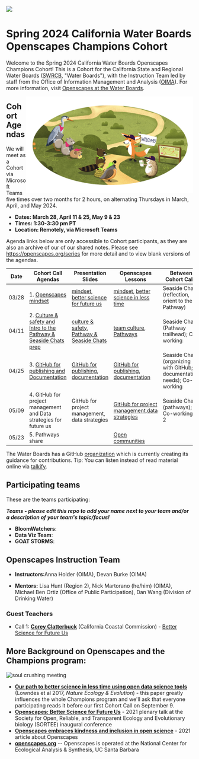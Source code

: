 <a align="left" href="https://github.com/openscapes/2023-swrcb/"><img src="https://github.githubassets.com/images/modules/logos_page/GitHub-Mark.png" width="35px"/></a>

# Spring 2024 California Water Boards Openscapes Champions Cohort

Welcome to the Spring 2024 California Water Boards Openscapes Champions Cohort! This is a Cohort for the California State and Regional Water Boards ([SWRCB](https://www.waterboards.ca.gov/), "Water Boards"), with the Instruction Team led by staff from the Office of Information Management and Analysis ([OIMA](https://www.waterboards.ca.gov/resources/oima/)). For more information, visit [Openscapes at the Water Boards](https://cawaterboarddatacenter.github.io/swrcb-openscapes/).

<img src="horst-champions-trailhead.png" align="right" width="450"/>

## Cohort Agendas

We will meet as a Cohort via Microsoft Teams five times over two months for 2 hours, on alternating Thursdays in March, April, and May 2024.

-   **Dates: March 28, April 11 & 25, May 9 & 23**
-   **Times: 1:30-3:30 pm PT**
-   **Location: Remotely, via Microsoft Teams**

Agenda links below are only accessible to Cohort participants, as they are also an archive of our of our shared notes. Please see <https://openscapes.org/series> for more detail and to view blank versions of the agendas.

| Date  | Cohort Call Agendas                                                                                                                                                                                                                                                                                                                    | Presentation Slides                                                                                                                                                                                                   | Openscapes Lessons                                                                                                                                                                                   | Between Cohort Calls                                                   |
|---------------|---------------|---------------|---------------|---------------|
| 03/28 | 1\. [Openscapes mindset](https://cawaterboards-my.sharepoint.com/:w:/r/personal/anna_holder_waterboards_ca_gov/Documents/Documents/01_OIMA/Openscapes/2024%20SWRCB%20Sp/Meeting%20Materials%20%5B2024-swrcb-s%5D/Call%201_CallAgenda-Notes%20%5B2024-swrcb-spring%5D.docx?d=w59933baef12b47a8a6f3b0b41d758161&csf=1&web=1&e=ftqOgu)    | [mindset](https://drive.google.com/file/d/1KntZyp4uYq5lZa7sxDzXLCkHkedgsmO0/view?usp=sharing), [better science for future us](https://drive.google.com/file/d/1qeVzG8qC3NaKi8I4a6sfQEV9o621D-Gf/view?usp=sharing)     | [mindset](https://openscapes.github.io/series/core-lessons/mindset.html), [better science in less time](https://openscapes.github.io/series/core-lessons/better-science.html)                        | Seaside Chat (reflection, orient to the Pathway)                       |
| 04/11 | 2\. [Culture & safety and Intro to the Pathway & Seaside Chats prep](https://cawaterboards-my.sharepoint.com/:w:/r/personal/anna_holder_waterboards_ca_gov/_layouts/15/Doc.aspx?sourcedoc=%7B1A0EAF28-A1CE-459F-8BF6-280F81295A3B%7D&file=Call%202_CallAgenda-Notes%20%5B2024-swrcb-spring%5D.docx&action=default&mobileredirect=true) | [culture & safety](https://drive.google.com/file/d/1JOwvr0jWAxnzJwmfQvXDzP4nm_7ViEpy/view?usp=sharing), [Pathway & Seaside Chats](https://drive.google.com/file/d/19ccJVcw7tD6caPrIlMeeiWMlHo1dYJ_i/view?usp=sharing) | [team culture](https://openscapes.github.io/series/core-lessons/team-culture.html), [Pathways](https://openscapes.github.io/series/core-lessons/pathways.html)                                       | Seaside Chat (Pathway trailhead); Co-working                           |
| 04/25 | 3\. [GitHub for publishing and Documentation](https://cawaterboards-my.sharepoint.com/:w:/r/personal/anna_holder_waterboards_ca_gov/Documents/Documents/01_OIMA/Openscapes/2024%20SWRCB%20Sp/Meeting%20Materials%20%5B2024-swrcb-s%5D/Call%203_CallAgenda-Notes%20%5B2024-swrcb-spring%5D.docx?d=w754a9636e9f14b8b9c584a65ae9e1cb8&csf=1&web=1&e=hrb5dh) | [GitHub for publishing](https://drive.google.com/file/d/1sk3dEgXwQ7PDCV0b_6aV_NN9cNwiYv3T/view?usp=sharing), [documentation](https://drive.google.com/file/d/1bBCvf0wpRBnp4N9Lfk8FyMBbC1hmphvO/view?usp=sharing)                                                                                                                                                                                  | [GitHub for publishing](https://openscapes.github.io/series/core-lessons/github/github-pub.html), [documentation](https://openscapes.github.io/series/additional-lessons/documentation.html)         | Seaside Chat (organizing with GitHub; documentation needs); Co-working |
| 05/09 | 4\. GitHub for project management and Data strategies for future us                                                                                                                                                                                                                                                                    | GitHub for project management, data strategies                                                                                                                                                                        | [GitHub for project management](https://openscapes.github.io/series/core-lessons/github/github-issues.html),[data strategies](https://openscapes.github.io/series/core-lessons/data-strategies.html) | Seaside Chat (pathways); Co-working X 2                                |
| 05/23 | 5\. Pathways share                                                                                                                                                                                                                                                                                                                     |                                                                                                                                                                                                                       | [Open communities](https://openscapes.github.io/series/core-lessons/communities.html)                                                                                                                |                                                                        |

The Water Boards has a GitHub [organization](https://github.com/CAWaterBoardDataCenter) which is currently creating its guidance for contributions. Tip: You can listen instead of read material online via [talkify](https://talkify.net/web-reader-read-any-website-aloud).

## Participating teams

These are the teams participating:

***Teams - please edit this repo to add your name next to your team and/or a description of your team's topic/focus!***

-   **BloomWatchers**:
-   **Data Viz Team**:
-   **GOAT STORMS**:

## Openscapes Instruction Team

-   **Instructors**:Anna Holder (OIMA), Devan Burke (OIMA)

-   **Mentors:** Lisa Hunt (Region 2), Nick Martorano (he/him) (OIMA), Michael Ben Ortiz (Office of Public Participation), Dan Wang (Division of Drinking Water)

### Guest Teachers

-   Call 1: [**Corey Clatterbuck**](https://www.coreyclatterbuck.com/) (California Coastal Commission) - [Better Science for Future Us](https://drive.google.com/file/d/1qeVzG8qC3NaKi8I4a6sfQEV9o621D-Gf/view?usp=sharing)

## More Background on Openscapes and the Champions program:
![soul crushing meeting](https://github.com/Openscapes/2024-swrcb-spring/assets/37669928/e0ca02b2-b5fd-49af-8408-69363eb72217)

-   [**Our path to better science in less time using open data science tools**](https://www.nature.com/articles/s41559-017-0160) (Lowndes et al 2017, *Nature Ecology & Evolution*) - this paper greatly influences the whole Champions program and we'll ask that everyone participating reads it before our first Cohort Call on September 9.
-   [**Openscapes: Better Science for Future Us**](https://docs.google.com/presentation/d/1HGw4P095-lblHiGQHXYidHiVysjrPxuojxTxKtE13vk/edit#slide=id.ge2b7c2f974_0_2017) - 2021 plenary talk at the Society for Open, Reliable, and Transparent Ecology and Evolutionary biology (SORTEE) inaugural conference
-   [**Openscapes embraces kindness and inclusion in open science**](https://sparcopen.org/impact-story/openscapes-embraces-kindness-and-inclusion-of-open-science/) - 2021 article about Openscapes
-   [**openscapes.org**](https://openscapes.org/) -- Openscapes is operated at the National Center for Ecological Analysis & Synthesis, UC Santa Barbara
